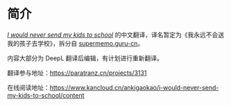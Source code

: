 # 简介

[*I would never send my kids to school*](https://supermemo.guru/wiki/I_would_never_send_my_kids_to_school) 的中文翻译，译名暂定为《我永远不会送我的孩子去学校》，拆分自 [supermemo.guru-cn](https://github.com/L-M-Sherlock/supermemo.guru-cn)。

内容大部分为 DeepL 翻译后编辑，有计划进行重新翻译。

翻译参与地址：https://paratranz.cn/projects/3131

在线阅读地址：https://www.kancloud.cn/ankigaokao/i-would-never-send-my-kids-to-school/content